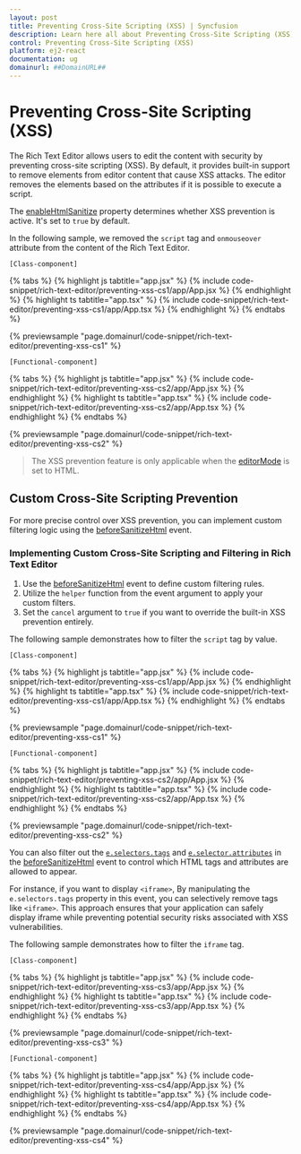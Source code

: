 ```yaml
---
layout: post
title: Preventing Cross-Site Scripting (XSS) | Syncfusion
description: Learn here all about Preventing Cross-Site Scripting (XSS) in Syncfusion React Rich text editor component of Syncfusion Essential JS 2 and more.
control: Preventing Cross-Site Scripting (XSS)
platform: ej2-react
documentation: ug
domainurl: ##DomainURL##
---
```


# Preventing Cross-Site Scripting (XSS)

The Rich Text Editor allows users to edit the content with security by preventing cross-site scripting (XSS). By default, it provides built-in support to remove elements from editor content that cause XSS attacks. The editor removes the elements based on the attributes if it is possible to execute a script.

The [enableHtmlSanitize](https://ej2.syncfusion.com/react/documentation/api/rich-text-editor/#enablehtmlsanitizer) property determines whether XSS prevention is active. It's set to `true` by default.

In the following sample, we removed the `script` tag and `onmouseover` attribute from the content of the Rich Text Editor.

`[Class-component]`

{% tabs %}
{% highlight js tabtitle="app.jsx" %}
{% include code-snippet/rich-text-editor/preventing-xss-cs1/app/App.jsx %}
{% endhighlight %}
{% highlight ts tabtitle="app.tsx" %}
{% include code-snippet/rich-text-editor/preventing-xss-cs1/app/App.tsx %}
{% endhighlight %}
{% endtabs %}

 {% previewsample "page.domainurl/code-snippet/rich-text-editor/preventing-xss-cs1" %}

`[Functional-component]`

{% tabs %}
{% highlight js tabtitle="app.jsx" %}
{% include code-snippet/rich-text-editor/preventing-xss-cs2/app/App.jsx %}
{% endhighlight %}
{% highlight ts tabtitle="app.tsx" %}
{% include code-snippet/rich-text-editor/preventing-xss-cs2/app/App.tsx %}
{% endhighlight %}
{% endtabs %}

 {% previewsample "page.domainurl/code-snippet/rich-text-editor/preventing-xss-cs2" %}

> The XSS prevention feature is only applicable when the [editorMode](https://ej2.syncfusion.com/react/documentation/api/rich-text-editor#editormode) is set to HTML.

## Custom Cross-Site Scripting Prevention

For more precise control over XSS prevention, you can implement custom filtering logic using the [beforeSanitizeHtml](https://ej2.syncfusion.com/react/documentation/api/rich-text-editor/#beforesanitizehtml) event.

### Implementing Custom Cross-Site Scripting and Filtering in Rich Text Editor

1. Use the [beforeSanitizeHtml](https://ej2.syncfusion.com/react/documentation/api/rich-text-editor/#beforesanitizehtml) event to define custom filtering rules.
2. Utilize the `helper` function from the event argument to apply your custom filters.
3. Set the `cancel` argument to `true` if you want to override the built-in XSS prevention entirely.

The following sample demonstrates how to filter the `script` tag by value.

`[Class-component]`

{% tabs %}
{% highlight js tabtitle="app.jsx" %}
{% include code-snippet/rich-text-editor/preventing-xss-cs1/app/App.jsx %}
{% endhighlight %}
{% highlight ts tabtitle="app.tsx" %}
{% include code-snippet/rich-text-editor/preventing-xss-cs1/app/App.tsx %}
{% endhighlight %}
{% endtabs %}

 {% previewsample "page.domainurl/code-snippet/rich-text-editor/preventing-xss-cs1" %}

`[Functional-component]`

{% tabs %}
{% highlight js tabtitle="app.jsx" %}
{% include code-snippet/rich-text-editor/preventing-xss-cs2/app/App.jsx %}
{% endhighlight %}
{% highlight ts tabtitle="app.tsx" %}
{% include code-snippet/rich-text-editor/preventing-xss-cs2/app/App.tsx %}
{% endhighlight %}
{% endtabs %}

 {% previewsample "page.domainurl/code-snippet/rich-text-editor/preventing-xss-cs2" %}

You can also filter out the [`e.selectors.tags`](https://ej2.syncfusion.com/react/documentation/api/rich-text-editor/sanitizeSelectors/#tags) and [`e.selector.attributes`](https://ej2.syncfusion.com/react/documentation/api/rich-text-editor/sanitizeSelectors/#attributes) in the [beforeSanitizeHtml](https://ej2.syncfusion.com/react/documentation/api/rich-text-editor/#beforesanitizehtml) event to control which HTML tags and attributes are allowed to appear. 

For instance, if you want to display `<iframe>`, By manipulating the `e.selectors.tags` property in this event, you can selectively remove tags like `<iframe>`. This approach ensures that your application can safely display iframe while preventing potential security risks associated with XSS vulnerabilities.

The following sample demonstrates how to filter the `iframe` tag.

`[Class-component]`

{% tabs %}
{% highlight js tabtitle="app.jsx" %}
{% include code-snippet/rich-text-editor/preventing-xss-cs3/app/App.jsx %}
{% endhighlight %}
{% highlight ts tabtitle="app.tsx" %}
{% include code-snippet/rich-text-editor/preventing-xss-cs3/app/App.tsx %}
{% endhighlight %}
{% endtabs %}

 {% previewsample "page.domainurl/code-snippet/rich-text-editor/preventing-xss-cs3" %}

`[Functional-component]`

{% tabs %}
{% highlight js tabtitle="app.jsx" %}
{% include code-snippet/rich-text-editor/preventing-xss-cs4/app/App.jsx %}
{% endhighlight %}
{% highlight ts tabtitle="app.tsx" %}
{% include code-snippet/rich-text-editor/preventing-xss-cs4/app/App.tsx %}
{% endhighlight %}
{% endtabs %}

 {% previewsample "page.domainurl/code-snippet/rich-text-editor/preventing-xss-cs4" %}